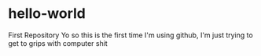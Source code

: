 # hello-world
First Repository
Yo so this is the first time I'm using github, I'm just trying to get to grips with computer shit
